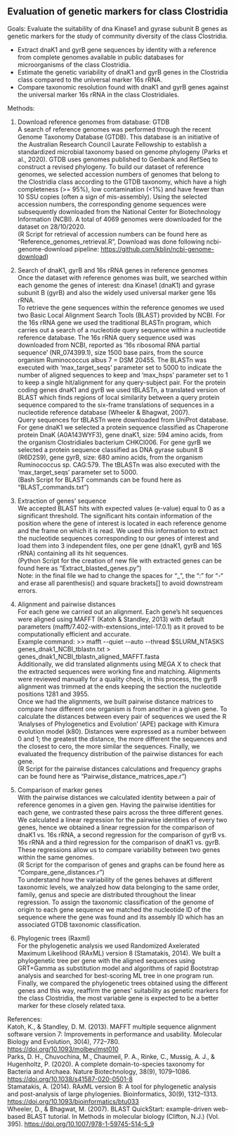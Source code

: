 ## Evaluation of genetic markers for class Clostridia 

Goals:
Evaluate the suitability of dna Kinase1 and gyrase subunit B genes as genetic markers for the study of community diversity of the class Clostridia.
-	Extract dnaK1 and gyrB gene sequences by identity with a reference from complete genomes available in public databases for microorganisms of the class Clostridia.
-	Estimate the genetic variability of dnaK1 and gyrB genes in the Clostridia class compared to the universal marker 16s rRNA.
-	Compare taxonomic resolution found with dnaK1 and gyrB genes against the universal marker 16s rRNA in the class Clostridiales.


Methods:

1. Download reference genomes from database: GTDB  
A search of reference genomes was performed through the recent Genome Taxonomy Database (GTDB). This database is an initiative of the Australian Research Council Laurate Fellowship to establish a standardized microbial taxonomy based on genome phylogeny (Parks et al., 2020). GTDB uses genomes published to Genbank and RefSeq to construct a revised phylogeny. To build our dataset of reference genomes, we selected accession numbers of genomes that belong to the Clostridia class according to the GTDB taxonomy, which  have a high completeness (>= 95%), low contamination (<1%) and have fewer than 10 SSU copies (often a sign of mis-assembly). Using the selected accession numbers, the corresponding genome sequences were subsequently downloaded from the National Center for Biotechnology Information (NCBI). A total of 4069 genomes were downloaded for the dataset on 28/10/2020.   
(R Script for retrieval of accession numbers can be found here as “Reference_genomes_retrieval.R”, Download was done following ncbi-genome-download pipeline: https://github.com/kblin/ncbi-genome-download)


2.	Search of dnaK1, gyrB and 16s rRNA genes in reference genomes  
Once the dataset with reference genomes was built, we searched within each genome the genes of interest: dna Kinase1 (dnaK1) and gyrase subunit B (gyrB) and also the widely used universal marker gene 16s rRNA.   
To retrieve  the  gene sequences within the reference genomes we used two Basic Local Alignment Search Tools (BLAST) provided by NCBI. For the 16s rRNA gene we used the traditional BLASTn program, which carries out a search of a nucleotide query sequence within a nucleotide reference database. The 16s rRNA query sequence used was downloaded from NCBI, reported as ‘16s ribosomal RNA partial sequence’ (NR_074399.1), size 1500 base pairs, from the source organism Ruminococcus albus 7 = DSM 20455. The BLASTn was executed with ‘max_target_seqs’ parameter set to 5000 to indicate the number of aligned sequences to keep and ‘max_hsps’ parameter set to 1 to keep a single hit/alignment for any query-subject pair. For the protein coding genes dnaK1 and gyrB we used tBLASTn, a translated version of BLAST which finds regions of local similarity between a query protein sequence compared to the six-frame translations of sequences in a nucleotide reference database (Wheeler & Bhagwat, 2007).   
Query sequences for tBLASTn were downloaded from UniProt database. For gene dnaK1 we selected a protein sequence classified as Chaperone protein DnaK (A0A143WYF3), gene dnaK1, size: 594 amino acids, from the organism Clostridiales bacterium CHKCI006. For gene gyrB we selected a protein sequence classified as DNA gyrase subunit B (R6D2S9), gene gyrB, size: 680 amino acids, from the organism Ruminococcus sp. CAG:579. The tBLASTn was also executed with the ‘max_target_seqs’ parameter set to 5000.   
(Bash Script for BLAST commands can be found here as “BLAST_commands.txt”)  


3.	Extraction of genes’ sequence  
We accepted BLAST hits with expected values (e-value) equal to 0 as a significant threshold. The significant hits contain information of the position where the gene of interest is located in each  reference genome and the frame on which it is read. We used this information to extract the nucleotide sequences corresponding to our genes of interest and load them into 3 independent files, one per gene (dnaK1, gyrB and 16S rRNA) containing all its hit sequences.   
(Python Script for the creation of new file with extracted genes can be found here as “Extract_blasted_genes.py”)  
Note: in the final file we had to change the spaces for “_”, the “:” for “-“ and erase all parenthesis() and square brackets[] to avoid downstream errors.   


4.	Alignment and pairwise distances  
For each gene we carried out an alignment. Each gene’s hit sequences were aligned using MAFFT  (Katoh & Standley, 2013) with default parameters (mafft/7.402-with-extensions_intel-17.0.1) as it proved to be computationally efficient and accurate.   
Example command: >> mafft --quiet --auto --thread $SLURM_NTASKS genes_dnak1_NCBI_tblastn.txt > genes_dnak1_NCBI_tblastn_aligned_MAFFT.fasta  
Additionally, we did translated alignments using MEGA X to check that the extracted sequences were working fine and matching. Alignments were reviewed manually for a quality check, in this process, the gyrB alignment was trimmed at the ends keeping the section the nucleotide positions 1281 and 3955.    
Once we had the alignments, we built pairwise distance matrices to compare how different one organism is from another in a given gene. To calculate the distances between every pair of sequences we used the R  ‘Analyses of Phylogenetics and Evolution’ (APE) package with Kimura evolution model (k80). Distances were expressed as a number between 0 and 1; the greatest the distance, the more different the sequences and the closest to cero, the more similar the sequences. Finally, we evaluated the frequency distribution of the pairwise distances for each gene.    
(R Script for the pairwise distances calculations and frequency graphs can be found here as “Pairwise_distance_matrices_ape.r”)  


5.	Comparison of marker genes   
With the pairwise distances we calculated identity between a pair of reference genomes in a given gen. Having the pairwise identities for each gene, we contrasted these pairs across the three different genes.  We calculated a linear regression for the pairwise identities of every two genes, hence we obtained a linear regression for the comparison of dnaK1 vs. 16s rRNA, a second regression for the comparison of gyrB vs. 16s rRNA and a third regression for the comparison of dnaK1 vs. gyrB. These regressions allow us to compare variability between two genes within the same genomes.    
(R Script for the comparison of genes and graphs can be found here as “Compare_gene_distances.r”)  
To understand how the variability of the genes behaves at different taxonomic levels, we analyzed how data belonging to the same order, family, genus and specie are distributed throughout the linear regression. To assign the taxonomic classification of the genome of origin to each gene sequence we matched the nucleotide ID of the sequence where the gene was found and its assembly ID which has an associated GTDB taxonomic classification.   


6.	Phylogenic trees (Raxml)  
For the phylogenetic analysis we used Randomized Axelerated Maximum Likelihood (RAxML) version 8 (Stamatakis, 2014). We built a phylogenetic tree per gene with the aligned sequences using GRT+Gamma as substitution model and algorithms of rapid Bootstrap analysis and searched for best-scoring ML tree in one program run. Finally, we compared the phylogenetic trees obtained using the different genes and this way, reaffirm the genes’ suitability as genetic markers for the class Clostridia, the most variable gene is expected to be a better marker for these closely related taxa.   


References:  
Katoh, K., & Standley, D. M. (2013). MAFFT multiple sequence alignment software version 7: Improvements in performance and usability. Molecular Biology and Evolution, 30(4), 772–780. https://doi.org/10.1093/molbev/mst010  
Parks, D. H., Chuvochina, M., Chaumeil, P. A., Rinke, C., Mussig, A. J., & Hugenholtz, P. (2020). A complete domain-to-species taxonomy for Bacteria and Archaea. Nature Biotechnology, 38(9), 1079–1086. https://doi.org/10.1038/s41587-020-0501-8  
Stamatakis, A. (2014). RAxML version 8: A tool for phylogenetic analysis and post-analysis of large phylogenies. Bioinformatics, 30(9), 1312–1313. https://doi.org/10.1093/bioinformatics/btu033  
Wheeler, D., & Bhagwat, M. (2007). BLAST QuickStart: example-driven web-based BLAST tutorial. In Methods in molecular biology (Clifton, N.J.) (Vol. 395). https://doi.org/10.1007/978-1-59745-514-5_9  

